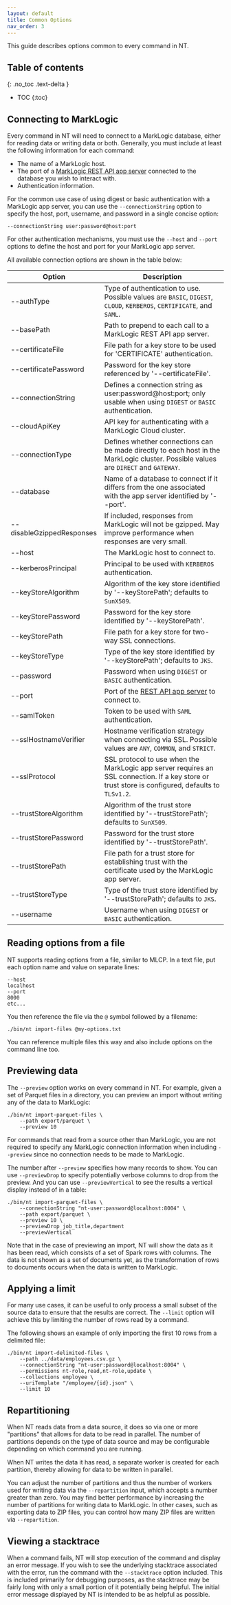 ```yaml
---
layout: default
title: Common Options
nav_order: 3
---
```


This guide describes options common to every command in NT.

## Table of contents
{: .no_toc .text-delta }

- TOC
{:toc}

## Connecting to MarkLogic

Every command in NT will need to connect to a MarkLogic database, either for reading data or writing data or both. 
Generally, you must include at least the following information for each command:

- The name of a MarkLogic host.
- The port of a [MarkLogic REST API app server](https://docs.marklogic.com/guide/rest-dev) connected to the database you wish to interact with.
- Authentication information.

For the common use case of using digest or basic authentication with a MarkLogic app server, you can use the 
`--connectionString` option to specify the host, port, username, and password in a single concise option:

    --connectionString user:password@host:port

For other authentication mechanisms, you must use the `--host` and `--port` options to define the host and port for 
your MarkLogic app server. 

All available connection options are shown in the table below:

| Option | Description | 
| --- | --- |
| --authType | Type of authentication to use. Possible values are `BASIC`, `DIGEST`, `CLOUD`, `KERBEROS`, `CERTIFICATE`, and `SAML`.|
| --basePath | Path to prepend to each call to a MarkLogic REST API app server. |
| --certificateFile | File path for a key store to be used for 'CERTIFICATE' authentication. |
| --certificatePassword | Password for the key store referenced by '--certificateFile'. |
| --connectionString |  Defines a connection string as user:password@host:port; only usable when using `DIGEST` or `BASIC` authentication. |
| --cloudApiKey | API key for authenticating with a MarkLogic Cloud cluster. |
| --connectionType |  Defines whether connections can be made directly to each host in the MarkLogic cluster. Possible values are `DIRECT` and `GATEWAY`. |
| --database | Name of a database to connect if it differs from the one associated with the app server identified by '--port'. |
| --disableGzippedResponses | If included, responses from MarkLogic will not be gzipped. May improve performance when responses are very small.
| --host | The MarkLogic host to connect to. |
| --kerberosPrincipal | Principal to be used with `KERBEROS` authentication. |
| --keyStoreAlgorithm |  Algorithm of the key store identified by '--keyStorePath'; defaults to `SunX509`. |
| --keyStorePassword | Password for the key store identified by '--keyStorePath'. |
| --keyStorePath | File path for a key store for two-way SSL connections. |
| --keyStoreType | Type of the key store identified by '--keyStorePath'; defaults to `JKS`. |
| --password | Password when using `DIGEST` or `BASIC` authentication. |
| --port | Port of the [REST API app server](https://docs.marklogic.com/guide/rest-dev) to connect to. |
| --samlToken | Token to be used with `SAML` authentication. |
| --sslHostnameVerifier | Hostname verification strategy when connecting via SSL. Possible values are `ANY`, `COMMON`, and `STRICT`. |
| --sslProtocol | SSL protocol to use when the MarkLogic app server requires an SSL connection. If a key store or trust store is configured, defaults to `TLSv1.2`. |
| --trustStoreAlgorithm | Algorithm of the trust store identified by '--trustStorePath'; defaults to `SunX509`. |
| --trustStorePassword | Password for the trust store identified by '--trustStorePath'. |
| --trustStorePath | File path for a trust store for establishing trust with the certificate used by the MarkLogic app server. |
| --trustStoreType | Type of the trust store identified by '--trustStorePath'; defaults to `JKS`. |
| --username | Username when using `DIGEST` or `BASIC` authentication. |


## Reading options from a file

NT supports reading options from a file, similar to MLCP. In a text file, put each option name and value on separate
lines:

```
--host
localhost
--port
8000
etc...
```

You then reference the file via the `@` symbol followed by a filename:

    ./bin/nt import-files @my-options.txt

You can reference multiple files this way and also include options on the command line too.

## Previewing data

The `--preview` option works on every command in NT. For example, given a set of Parquet files in a directory, 
you can preview an import without writing any of the data to MarkLogic:

```
./bin/nt import-parquet-files \
    --path export/parquet \
    --preview 10
```

For commands that read from a source other than MarkLogic, you are not required to specify any MarkLogic connection
information when including `--preview` since no connection needs to be made to MarkLogic.

The number after `--preview` specifies how many records to show. You can use `--previewDrop` to specify potentially
verbose columns to drop from the preview. And you can use `--previewVertical` to see the results a vertical display
instead of in a table:

```
./bin/nt import-parquet-files \
    --connectionString "nt-user:password@localhost:8004" \
    --path export/parquet \
    --preview 10 \
    --previewDrop job_title,department
    --previewVertical
```

Note that in the case of previewing an import, NT will show the data as it has been read, which consists of a set of
Spark rows with columns. The data is not shown as a set of documents yet, as the transformation of rows to documents 
occurs when the data is written to MarkLogic.

## Applying a limit

For many use cases, it can be useful to only process a small subset of the source data to ensure that the results
are correct. The `--limit` option will achieve this by limiting the number of rows read by a command.

The following shows an example of only importing the first 10 rows from a delimited file:

```
./bin/nt import-delimited-files \
    --path ../data/employees.csv.gz \
    --connectionString "nt-user:password@localhost:8004" \
    --permissions nt-role,read,nt-role,update \
    --collections employee \
    --uriTemplate "/employee/{id}.json" \
    --limit 10
```

## Repartitioning

When NT reads data from a data source, it does so via one or more "partitions" that allows for data to be read in 
parallel. The number of partitions depends on the type of data source and may be configurable depending on which 
command you are running. 

When NT writes the data it has read, a separate worker is created for each partition, thereby allowing for data to be
written in parallel. 

You can adjust the number of partitions and thus the number of workers used for writing data via the `--repartition` 
input, which accepts a number greater than zero. You may find better performance by increasing the number of partitions
for writing data to MarkLogic. In other cases, such as exporting data to ZIP files, you can control how many ZIP files
are written via `--repartition`. 

## Viewing a stacktrace

When a command fails, NT will stop execution of the command and display an error message. If you wish to see the 
underlying stacktrace associated with the error, run the command with the `--stacktrace` option included. This is 
included primarily for debugging purposes, as the stacktrace may be fairly long with only a small portion of it 
potentially being helpful. The initial error message displayed by NT is intended to be as helpful as possible. 
